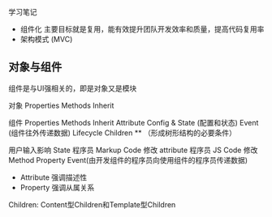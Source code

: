 学习笔记

* 组件化  主要目标就是复用，能有效提升团队开发效率和质量，提高代码复用率
* 架构模式 (MVC)

## 对象与组件

组件是与UI强相关的，即是对象又是模块

对象
  Properties
  Methods
  Inherit

组件
  Properties
  Methods
  Inherit
  Attribute
  Config & State (配置和状态)
  Event (组件往外传递数据)
  Lifecycle
  Children ** （形成树形结构的必要条件）

用户输入影响             State
程序员 Markup Code 修改  attribute
程序员 JS Code 修改  Method Property
                   Event(由开发组件的程序员向使用组件的程序员传递数据)

* Attribute 强调描述性
* Property 强调从属关系

Children: Content型Children和Template型Children
